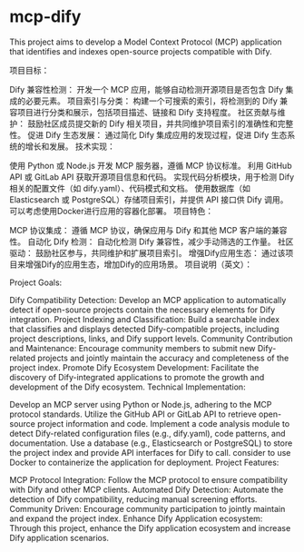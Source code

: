 # mcp-dify
This project aims to develop a Model Context Protocol (MCP) application that identifies and indexes open-source projects compatible with Dify.

项目目标：

Dify 兼容性检测： 开发一个 MCP 应用，能够自动检测开源项目是否包含 Dify 集成的必要元素。
项目索引与分类： 构建一个可搜索的索引，将检测到的 Dify 兼容项目进行分类和展示，包括项目描述、链接和 Dify 支持程度。
社区贡献与维护： 鼓励社区成员提交新的 Dify 相关项目，并共同维护项目索引的准确性和完整性。
促进 Dify 生态发展： 通过简化 Dify 集成应用的发现过程，促进 Dify 生态系统的增长和发展。
技术实现：

使用 Python 或 Node.js 开发 MCP 服务器，遵循 MCP 协议标准。
利用 GitHub API 或 GitLab API 获取开源项目信息和代码。
实现代码分析模块，用于检测 Dify 相关的配置文件（如 dify.yaml）、代码模式和文档。
使用数据库（如 Elasticsearch 或 PostgreSQL）存储项目索引，并提供 API 接口供 Dify 调用。
可以考虑使用Docker进行应用的容器化部署。
项目特色：

MCP 协议集成： 遵循 MCP 协议，确保应用与 Dify 和其他 MCP 客户端的兼容性。
自动化 Dify 检测： 自动化检测 Dify 兼容性，减少手动筛选的工作量。
社区驱动： 鼓励社区参与，共同维护和扩展项目索引。
增强Dify应用生态： 通过该项目来增强Dify的应用生态，增加Dify的应用场景。
项目说明（英文）：

Project Goals:

Dify Compatibility Detection: Develop an MCP application to automatically detect if open-source projects contain the necessary elements for Dify integration.
Project Indexing and Classification: Build a searchable index that classifies and displays detected Dify-compatible projects, including project descriptions, links, and Dify support levels.
Community Contribution and Maintenance: Encourage community members to submit new Dify-related projects and jointly maintain the accuracy and completeness of the project index.
Promote Dify Ecosystem Development: Facilitate the discovery of Dify-integrated applications to promote the growth and development of the Dify ecosystem.
Technical Implementation:

Develop an MCP server using Python or Node.js, adhering to the MCP protocol standards.
Utilize the GitHub API or GitLab API to retrieve open-source project information and code.
Implement a code analysis module to detect Dify-related configuration files (e.g., dify.yaml), code patterns, and documentation.
Use a database (e.g., Elasticsearch or PostgreSQL) to store the project index and provide API interfaces for Dify to call.
consider to use Docker to containerize the application for deployment.
Project Features:

MCP Protocol Integration: Follow the MCP protocol to ensure compatibility with Dify and other MCP clients.
Automated Dify Detection: Automate the detection of Dify compatibility, reducing manual screening efforts.
Community Driven: Encourage community participation to jointly maintain and expand the project index.
Enhance Dify Application ecosystem: Through this project, enhance the Dify application ecosystem and increase Dify application scenarios.
